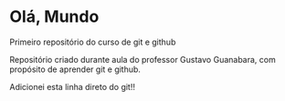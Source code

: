 # Olá, Mundo
 Primeiro repositório do curso de git e github

 Repositório criado durante aula do professor Gustavo Guanabara, com propósito de aprender git e github.
 
 Adicionei esta linha direto do git!!
